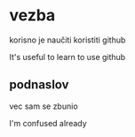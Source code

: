 # vezba

korisno je naučiti koristiti github

It's useful to learn to use github

## podnaslov

vec sam se zbunio

I'm confused already
